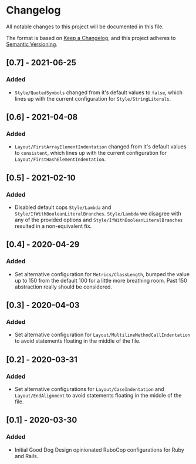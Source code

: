 # Changelog
All notable changes to this project will be documented in this file.

The format is based on [Keep a Changelog](https://keepachangelog.com/en/1.0.0/),
and this project adheres to [Semantic Versioning](https://semver.org/spec/v2.0.0.html).

## [0.7] - 2021-06-25
### Added
- `Style/QuotedSymbols` changed from it's default values to `false`, which lines up with the current configuration for `Style/StringLiterals`.

## [0.6] - 2021-04-08
### Added
- `Layout/FirstArrayElementIndentation` changed from it's default values to `consistent`, which lines up with the current configuration for `Layout/FirstHashElementIndentation`.

## [0.5] - 2021-02-10
### Added
- Disabled default cops `Style/Lambda` and `Style/IfWithBooleanLiteralBranches`. `Style/Lambda` we disagree with any of the provided options and `Style/IfWithBooleanLiteralBranches` resulted in a non-equivalent fix.

## [0.4] - 2020-04-29
### Added
- Set alternative configuration for `Metrics/ClassLength`, bumped the value up to 150 from the default 100 for a little more breathing room. Past 150 abstraction really should be considered.

## [0.3] - 2020-04-03
### Added
- Set alternative configuration for `Layout/MultilineMethodCallIndentation` to avoid statements floating in the middle of the file.

## [0.2] - 2020-03-31
### Added
- Set alternative configurations for `Layout/CaseIndentation` and `Layout/EndAlignment` to avoid statements floating in the middle of the file.

## [0.1] - 2020-03-30
### Added
- Initial Good Dog Design opinionated RuboCop configurations for Ruby and Rails.
